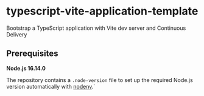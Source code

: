 # typescript-vite-application-template
Bootstrap a TypeScript application with Vite dev server and Continuous Delivery

## Prerequisites

**Node.js 16.14.0**

The repository contains a `.node-version` file to set up the required Node.js version automatically with [nodenv](https://github.com/nodenv/nodenv).`
